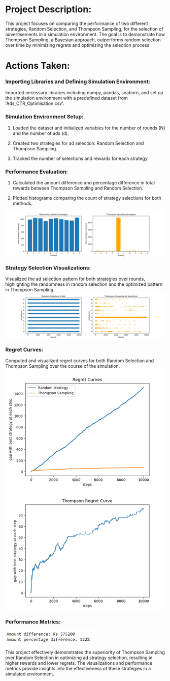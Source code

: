 # Project Description:

This project focuses on comparing the performance of two different strategies, Random Selection, and Thompson Sampling, for the selection of advertisements in a simulation environment. The goal is to demonstrate how Thompson Sampling, a Bayesian approach, outperforms random selection over time by minimizing regrets and optimizing the selection process.

# Actions Taken:

### Importing Libraries and Defining Simulation Environment:
Imported necessary libraries including numpy, pandas, seaborn, and set up the simulation environment with a predefined dataset from 'Ads_CTR_Optimisation.csv'.

### Simulation Environment Setup:

1) Loaded the dataset and initialized variables for the number of rounds (N) and the number of ads (d).

2) Created two strategies for ad selection: Random Selection and Thompson Sampling.

3) Tracked the number of selections and rewards for each strategy.

### Performance Evaluation:

1) Calculated the amount difference and percentage difference in total rewards between Thompson Sampling and Random Selection.

2) Plotted histograms comparing the count of strategy selections for both methods.

![Strategy_selection_count_comparison.png](https://github.com/Kaustav1111/Advertising-Strategy-Intelligence-for-E_Commerce-website-using-Thompson-Sampling/blob/main/Strategy_selection_count_comparison.png)

### Strategy Selection Visualizations:

Visualized the ad selection pattern for both strategies over rounds, highlighting the randomness in random selection and the optimized pattern in Thompson Sampling.
![Strategy_selection_through_rounds_comparison.png](https://github.com/Kaustav1111/Advertising-Strategy-Intelligence-for-E_Commerce-website-using-Thompson-Sampling/blob/main/Strategy_selection_through_rounds_comparison.png)

### Regret Curves:

Computed and visualized regret curves for both Random Selection and Thompson Sampling over the course of the simulation.
![random.png](https://github.com/Kaustav1111/Advertising-Strategy-Intelligence-for-E_Commerce-website-using-Thompson-Sampling/blob/main/random.png) ![regret_curve_thompson.png](https://github.com/Kaustav1111/Advertising-Strategy-Intelligence-for-E_Commerce-website-using-Thompson-Sampling/blob/main/regret_curve_thompson.png)

### Performance Metrics:

![result_diff.png](https://github.com/Kaustav1111/Advertising-Strategy-Intelligence-for-E_Commerce-website-using-Thompson-Sampling/blob/main/result_diff.png)


This project effectively demonstrates the superiority of Thompson Sampling over Random Selection in optimizing ad strategy selection, resulting in higher rewards and lower regrets. The visualizations and performance metrics provide insights into the effectiveness of these strategies in a simulated environment.



